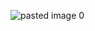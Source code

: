 ![pasted image 0](https://github.com/FallenCreature/FallenCreature/assets/144593281/38a7f40f-5a29-4c8d-9933-1b354693d3a8)

